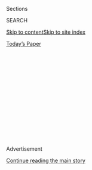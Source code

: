 <div id="app">

<div>

<div>

<div>

<div class="NYTAppHideMasthead css-1q2w90k e1suatyy0">

<div class="section css-ui9rw0 e1suatyy2">

<div class="css-eph4ug er09x8g0">

<div class="css-6n7j50">

</div>

<span class="css-1dv1kvn">Sections</span>

<div class="css-10488qs">

<span class="css-1dv1kvn">SEARCH</span>

</div>

[Skip to content](#site-content)[Skip to site
index](#site-index)

</div>

<div class="css-10698na e1huz5gh0">

</div>

</div>

<div id="masthead-bar-one" class="section hasLinks css-15hmgas e1csuq9d3">

<div class="css-uqyvli e1csuq9d0">

</div>

<div class="css-1uqjmks e1csuq9d1">

</div>

<div class="css-9e9ivx">

[](https://myaccount.nytimes3xbfgragh.onion/auth/login?response_type=cookie&client_id=vi)

</div>

<div class="css-1bvtpon e1csuq9d2">

[Today’s
Paper](https://www.nytimes3xbfgragh.onion/section/todayspaper)

</div>

</div>

</div>

</div>

<div data-aria-hidden="false">

<div id="site-content" data-role="main">

<div>

<div class="css-1aor85t" style="opacity:0.000000001;z-index:-1;visibility:hidden">

<div class="css-1hqnpie">

<div class="css-epjblv">

<span class="css-17xtcya">[Opinion](/section/opinion)</span><span class="css-x15j1o">|</span><span class="css-fwqvlz">What
Will Schools Do When a Teacher Gets
Covid-19?</span>

</div>

<div class="css-k008qs">

<div class="css-1iwv8en">

<span class="css-18z7m18"></span>

<div>

</div>

</div>

<span class="css-1n6z4y">https://nyti.ms/2X4ng4d</span>

<div class="css-1705lsu">

<div class="css-4xjgmj">

<div class="css-4skfbu" data-role="toolbar" data-aria-label="Social Media Share buttons, Save button, and Comments Panel with current comment count" data-testid="share-tools">

  - 
  - 
  - 
  - 
    
    <div class="css-6n7j50">
    
    </div>

  - 
  - 

</div>

</div>

</div>

</div>

</div>

</div>

<div id="NYT_TOP_BANNER_REGION" class="css-13pd83m">

</div>

<div id="top-wrapper" class="css-1sy8kpn">

<div id="top-slug" class="css-l9onyx">

Advertisement

</div>

[Continue reading the main
story](#after-top)

<div class="ad top-wrapper" style="text-align:center;height:100%;display:block;min-height:250px">

<div id="top" class="place-ad" data-position="top" data-size-key="top">

</div>

</div>

<div id="after-top">

</div>

</div>

<div>

<div class="css-v5btjw etb61u70">

<div class="css-v05ibm etb61u71">

[Opinion](/section/opinion)

</div>

</div>

<div id="sponsor-wrapper" class="css-1hyfx7x">

<div id="sponsor-slug" class="css-19vbshk">

Supported by

</div>

[Continue reading the main
story](#after-sponsor)

<div id="sponsor" class="ad sponsor-wrapper" style="text-align:center;height:100%;display:block">

</div>

<div id="after-sponsor">

</div>

</div>

<div class="css-186x18t">

</div>

<div class="css-1vkm6nb ehdk2mb0">

# What Will Schools Do When a Teacher Gets Covid-19?

</div>

Cases are inevitable. Schools need to plan now.

<div class="css-18e8msd">

<div class="css-vp77d3 epjyd6m0">

<div class="css-1baulvz">

By <span class="css-1baulvz last-byline" itemprop="name">Emily
Oster</span>

<div class="css-8atqhb">

Dr. Oster is the author of “Cribsheet: A Data-Driven Guide to Better,
More Relaxed Parenting, From Birth to Preschool.”

</div>

</div>

</div>

  - July 28,
    2020

  - 
    
    <div class="css-4xjgmj">
    
    <div class="css-d8bdto" data-role="toolbar" data-aria-label="Social Media Share buttons, Save button, and Comments Panel with current comment count" data-testid="share-tools">
    
      - 
      - 
      - 
      - 
        
        <div class="css-6n7j50">
        
        </div>
    
      - 
      - 
    
    </div>
    
    </div>

</div>

<div class="css-79elbk" data-testid="photoviewer-wrapper">

<div class="css-z3e15g" data-testid="photoviewer-wrapper-hidden">

</div>

<div class="css-1a48zt4 ehw59r15" data-testid="photoviewer-children">

![<span class="css-cnj6d5 e1z0qqy90" itemprop="copyrightHolder"><span class="css-1ly73wi e1tej78p0">Credit...</span><span><span>Michael
George
Haddad</span></span></span>](https://static01.graylady3jvrrxbe.onion/images/2020/07/28/opinion/28oster/28oster-articleLarge.jpg?quality=75&auto=webp&disable=upscale)

</div>

</div>

</div>

<div class="section meteredContent css-1r7ky0e" name="articleBody" itemprop="articleBody">

<div class="css-1fanzo5 StoryBodyCompanionColumn">

<div class="css-53u6y8">

The logistics of reopening schools are daunting. Plans are full of
details about which days kids will be eligible for, and pages and pages
on preventing students and staffs from getting sick. What kind of limits
will be placed on class sizes? What kind of cleaning? Will there be
symptom checks or temperature screens? Masks for everyone or just
adults?

These plans are important and necessary. But there is an issue that we
aren’t talking enough about: What happens when there is a Covid-19 case
in a school? The Centers for Disease Control and Prevention released
[its first
guidelines](https://www.cdc.gov/coronavirus/2019-ncov/community/schools-childcare/prepare-safe-return.html)
on this topic last week, a long-overdue step toward getting schools to
take this question seriously.

The instinct, I think, is to say we are working to make sure that
doesn’t happen, and of course that is the goal. But that goal is
unrealistic. Even if schools are successful at ensuring there is no
Covid-19 *spread* in schools at all, there will still be cases arising
from the community.

When we look at data from places with open schools — [Sweden, for
example](https://www.bloomberg.com/news/articles/2020-07-19/covid-s-spread-in-schools-is-questioned-in-latest-nordic-study)
— they are encouraging in showing that teaching is not a high-risk job.
But that means that teachers are infected at the same rate as the rest
of the community. Put bluntly: If 5 percent of adults in a community
have Covid-19, we expect 5 percent of school employees to have it even
if they are at no greater risk. This problem is largest in places that
currently have high community spread, but it is a concern virtually
anywhere.

</div>

</div>

<div class="css-1fanzo5 StoryBodyCompanionColumn">

<div class="css-53u6y8">

Bottom line: When schools open, there will be cases. It is necessary to
have a concrete plan for what will happen when this occurs.

It is worth pausing for a moment on why there is a reluctance to discuss
this. In my view, it is because those who want to open are afraid that
if they acknowledge there will be cases in schools, those who oppose
opening will use that to argue schools are unsafe. Indeed, there [are
movements in
California](https://www.facebookcorewwwi.onion/refusetoreturn/) and
elsewhere saying that teachers should not return to the classroom until
there are *no* new Covid-19 cases in the school community for 14 days.
This is effectively a mandate to not open at all, possibly ever.

However, this concern should lead us to *more* transparency rather than
less. Is it really better to trick people into opening, only to face
panic and anger when there is a case? If we face the reality now, we are
better able to prepare both emotionally and practically for what is
inevitable.

Once you acknowledge the reality of cases in schools, it is clear that
schools need a plan. The first part of this plan should recognize that
schools should not open in person until cases of the virus in the
surrounding areas are low. Putting a precise number on this is
difficult, but at a minimum places that have locked down except for
essential services should not open schools.

But for areas with low incidence, you still need a plan. And this plan
needs at least two parts.

First, there needs to be what I’d call a micro plan: What happens when a
single student or teacher in a classroom tests positive? Of course the
affected person will need to remain home until cleared for a return to
school. But what about the rest of the classroom, the rest of the floor,
the rest of the school?

</div>

</div>

<div class="css-1fanzo5 StoryBodyCompanionColumn">

<div class="css-53u6y8">

[C.D.C.
guidelines](https://www.cdc.gov/coronavirus/2019-ncov/community/schools-childcare/schools.html#anchor_1589932092921)
are fairly clear on what to do with the sick individual and what type of
cleaning should be done. The [guidance on the overall school
approach](http://cdc.gov/coronavirus/2019-ncov/community/schools-childcare/prepare-safe-return.html)
is less specific. It suggests schools probably do not need to close for
a single case, but beyond that, it pushes the decision largely onto
schools and local health departments. It suggests a host of factors to
consider — community transmission levels, contact levels and so on — but
does not draw any bright lines. Even the suggestion of not closing after
a single case is not definitive.

Schools are left to choose their own approaches. One extreme is to
basically do nothing — just tell the sick student or teacher to stay
home. The other extreme is to shut down the school for each case. If a
school plans to do the latter, it may as well not open at all. There is
an intermediate option: Close the classroom for a few days, clean it and
reopen.

It isn’t obvious to me what the optimal micro plan is, although I’d be
inclined to a middle road where the infected person is out of school and
the rest of the class is encouraged to check for symptoms closely.

The school also needs a macro plan. Let’s say you will keep the school
open even if there are some cases: Is there a point where an outbreak is
large enough that you *would* close the school? Again, guidelines are
vague on this. The C.D.C. doesn’t make any concrete statements.

We might look to places that have had open schools for evidence of what
worked. Many European countries have opened schools, largely
successfully. They did so taking various approaches to closures. In
Germany, classmates and teachers (but not the rest of the school) [were
isolated](https://www.sciencemag.org/news/2020/07/school-openings-across-globe-suggest-ways-keep-coronavirus-bay-despite-outbreaks)
for two weeks after a reported case. Taiwan, apparently, planned to
close schools for two or more cases but as of early this month had yet
to face that. Israel, which has had probably the most fraught reopening,
closed schools for every case. This has resulted in a very large number
of school closures.

The evidence from other countries suggests schools could take a variety
of approaches. My view is that the most important thing is that they are
explicit about which approach they will take. Not just in broad strokes,
but in detail. ** And more than that, in advance.

For parents, knowing the chance that your school will be shut down at a
moment’s notice is key in the decision about whether your children
return or not. I am as eager as anyone to have my kids back in school,
but if the school will shut down for two weeks after each case, I may
prefer to embrace the inevitable and plan for it rather than whiplash
back and forth. This planning could involve identifying backup care,
talking to other parents about how to maintain social time during a
school closing or even deciding that we should opt for an entirely
online experience from the start.

</div>

</div>

<div class="css-1fanzo5 StoryBodyCompanionColumn">

<div class="css-53u6y8">

Schools have a similar incentive. The more shutdown you plan for, the
more robust the online learning plan needs to be.

Schools need to face reality now, make a plan and then stick to it.

[Emily Oster](https://www.brown.edu/research/projects/oster/), an
economics professor at Brown, is the author of “Expecting Better” and
“Cribsheet: A Data-Driven Guide to Better, More Relaxed Parenting,
From Birth to Preschool.”

</div>

</div>

<div>

</div>

<div class="css-1fanzo5 StoryBodyCompanionColumn">

<div class="css-53u6y8">

*The Times is committed to publishing* [*a diversity of
letters*](https://www.nytimes3xbfgragh.onion/2019/01/31/opinion/letters/letters-to-editor-new-york-times-women.html)
*to the editor. We’d like to hear what you think about this or any of
our articles. Here are some*
[*tips*](https://help.nytimes3xbfgragh.onion/hc/en-us/articles/115014925288-How-to-submit-a-letter-to-the-editor)*.
And here’s our email:*
[*letters@NYTimes.com*](mailto:letters@NYTimes.com)*.*

*Follow The New York Times Opinion section on*
[*Facebook*](https://www.facebookcorewwwi.onion/nytopinion)*,* [*Twitter
(@NYTopinion)*](http://twitter.com/NYTOpinion) *and*
[*Instagram*](https://www.instagram.com/nytopinion/)*.*

</div>

</div>

</div>

<div>

</div>

<div>

</div>

<div>

</div>

<div>

<div id="bottom-wrapper" class="css-1ede5it">

<div id="bottom-slug" class="css-l9onyx">

Advertisement

</div>

[Continue reading the main
story](#after-bottom)

<div id="bottom" class="ad bottom-wrapper" style="text-align:center;height:100%;display:block;min-height:90px">

</div>

<div id="after-bottom">

</div>

</div>

</div>

</div>

</div>

## Site Index

<div>

</div>

## Site Information Navigation

  - [© <span>2020</span> <span>The New York Times
    Company</span>](https://help.nytimes3xbfgragh.onion/hc/en-us/articles/115014792127-Copyright-notice)

<!-- end list -->

  - [NYTCo](https://www.nytco.com/)
  - [Contact
    Us](https://help.nytimes3xbfgragh.onion/hc/en-us/articles/115015385887-Contact-Us)
  - [Work with us](https://www.nytco.com/careers/)
  - [Advertise](https://nytmediakit.com/)
  - [T Brand Studio](http://www.tbrandstudio.com/)
  - [Your Ad
    Choices](https://www.nytimes3xbfgragh.onion/privacy/cookie-policy#how-do-i-manage-trackers)
  - [Privacy](https://www.nytimes3xbfgragh.onion/privacy)
  - [Terms of
    Service](https://help.nytimes3xbfgragh.onion/hc/en-us/articles/115014893428-Terms-of-service)
  - [Terms of
    Sale](https://help.nytimes3xbfgragh.onion/hc/en-us/articles/115014893968-Terms-of-sale)
  - [Site
    Map](https://spiderbites.nytimes3xbfgragh.onion)
  - [Help](https://help.nytimes3xbfgragh.onion/hc/en-us)
  - [Subscriptions](https://www.nytimes3xbfgragh.onion/subscription?campaignId=37WXW)

</div>

</div>

</div>

</div>
